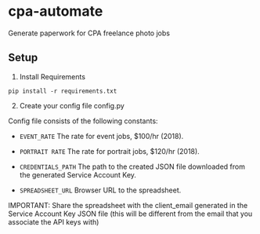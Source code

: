 # cpa-automate
Generate paperwork for CPA freelance photo jobs

## Setup

1. Install Requirements

`pip install -r requirements.txt`

2. Create your config file config.py

Config file consists of the following constants:

- `EVENT_RATE`
The rate for event jobs, $100/hr (2018).

- `PORTRAIT RATE`
The rate for portrait jobs, $120/hr (2018).

- `CREDENTIALS_PATH`
The path to the created JSON file downloaded from the generated Service Account Key.

- `SPREADSHEET_URL`
Browser URL to the spreadsheet.

IMPORTANT: Share the spreadsheet with the client_email generated in the Service Account Key JSON file (this will be different from the email that you associate the API keys with)
